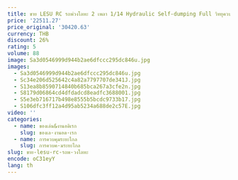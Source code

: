 ```yaml
---
title: ขาย LESU RC รถพ่วงโลหะ 2 เพลา 1/14 Hydraulic Self-dumping Full วิทยุควบคุม Trailer DIY รุ่น RC ของเล่น THZH1908
price: '22511.27'
price_original: '30420.63'
currency: THB
discount: 26%
rating: 5
volume: 88
image: Sa3d0546999d944b2ae6dfccc295dc846u.jpg
images:
  - Sa3d0546999d944b2ae6dfccc295dc846u.jpg
  - Sc34e206d525642c4a82a7797707de341J.jpg
  - S13ea8b8590714840b685bca267a3cfe2n.jpg
  - S8179d06864cd4dfdadcd8eadfc3688001.jpg
  - S5e3eb716717b498e8555b5bcdc9733b17.jpg
  - S106dfc3ff12a4d95ab5234a688de2c57E.jpg
video: ''
categories:
  - name: ของเล่น&งานอดิเรก
    slug: ของเล-งานอด-เรก
  - name: การควบคุมระยะไกล
    slug: การควบค-มระยะไกล
slug: ขาย-lesu-rc-รถพ-วงโลหะ
encode: oC31eyY
lang: th
---
```

  